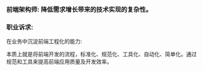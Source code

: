 ### 前端架构师: 降低需求增长带来的技术实现的复杂性。

### 职业诉求:

  在业务中沉淀前端工程化的能力:
  
  本质上就是将前端开发的流程，标准化、规范化、工具化、自动化、简单化。通过规范和工具来提高前端应用质量及开发效率。
